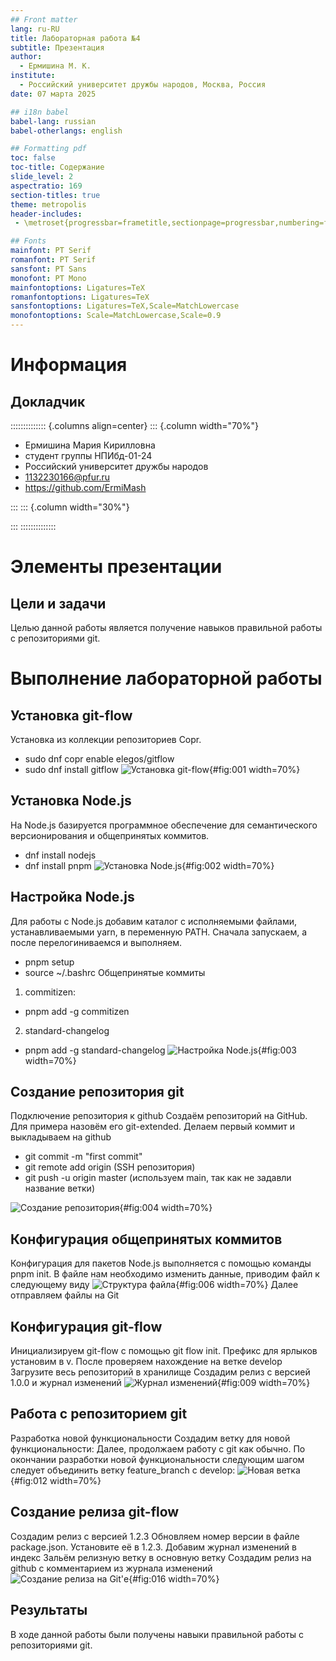 ```yaml
---
## Front matter
lang: ru-RU
title: Лабораторная работа №4
subtitle: Презентация
author:
  - Ермишина М. К.
institute:
  - Российский университет дружбы народов, Москва, Россия
date: 07 марта 2025

## i18n babel
babel-lang: russian
babel-otherlangs: english

## Formatting pdf
toc: false
toc-title: Содержание
slide_level: 2
aspectratio: 169
section-titles: true
theme: metropolis
header-includes:
 - \metroset{progressbar=frametitle,sectionpage=progressbar,numbering=fraction}

## Fonts
mainfont: PT Serif
romanfont: PT Serif
sansfont: PT Sans
monofont: PT Mono
mainfontoptions: Ligatures=TeX
romanfontoptions: Ligatures=TeX
sansfontoptions: Ligatures=TeX,Scale=MatchLowercase
monofontoptions: Scale=MatchLowercase,Scale=0.9
---
```


# Информация

## Докладчик

:::::::::::::: {.columns align=center}
::: {.column width="70%"}

  * Ермишина Мария Кирилловна
  * студент группы НПИбд-01-24
  * Российский университет дружбы народов
  * [1132230166@pfur.ru](mailto:1132230166@pfur.ru)
  * <https://github.com/ErmiMash>

:::
::: {.column width="30%"}

:::
::::::::::::::


# Элементы презентации

## Цели и задачи

Целью данной работы является получение навыков правильной работы с репозиториями git. 


# Выполнение лабораторной работы

## Установка git-flow
Установка из коллекции репозиториев Copr.
  - sudo dnf copr enable elegos/gitflow
  - sudo dnf install gitflow
![Установка git-flow](image/l4_1.jpg){#fig:001 width=70%}

## Установка Node.js
На Node.js базируется программное обеспечение для семантического версионирования и общепринятых коммитов.
  - dnf install nodejs
  - dnf install pnpm
![Установка Node.js](image/l4_2.jpg){#fig:002 width=70%}

## Настройка Node.js
Для работы с Node.js добавим каталог с исполняемыми файлами, устанавливаемыми yarn, в переменную PATH.
Сначала запускаем, а после перелогиниваемся и выполняем.
  - pnpm setup
  - source ~/.bashrc 
Общепринятые коммиты
  1. commitizen:
  - pnpm add -g commitizen
  2. standard-changelog 
  - pnpm add -g standard-changelog
![Настройка Node.js](image/l4_3.jpg){#fig:003 width=70%}
  
## Создание репозитория git
Подключение репозитория к github
Создаём репозиторий на GitHub. Для примера назовём его git-extended.
Делаем первый коммит и выкладываем на github
  - git commit -m "first commit"
  - git remote add origin (SSH репозитория)
  - git push -u origin master (используем main, так как не задавли название ветки)
  
![Создание репозитория](image/l4_4.jpg){#fig:004 width=70%}

## Конфигурация общепринятых коммитов
Конфигурация для пакетов Node.js выполняется с помощью команды pnpm init.
В файле нам необходимо изменить данные, приводим файл к следующему виду
![Структура файла](image/l4_6.jpg){#fig:006 width=70%}
Далее отправляем файлы на Git

## Конфигурация git-flow
Инициализируем git-flow с помощью git flow init. 
Префикс для ярлыков установим в v.
После проверяем нахождение на ветке develop
Загрузите весь репозиторий в хранилище
Создадим релиз с версией 1.0.0 и журнал изменений
![Журнал изменений](image/l4_9.jpg){#fig:009 width=70%}

## Работа с репозиторием git
Разработка новой функциональности
Создадим ветку для новой функциональности:
Далее, продолжаем работу c git как обычно.
По окончании разработки новой функциональности следующим шагом следует объединить ветку feature_branch c develop:
![Новая ветка](image/l4_12.jpg){#fig:012 width=70%}

## Создание релиза git-flow
  Создадим релиз с версией 1.2.3
  Обновляем номер версии в файле package.json. Установите её в 1.2.3. 
  Добавим журнал изменений в индекс
  Зальём релизную ветку в основную ветку
  Создадим релиз на github с комментарием из журнала изменений
![Создание релиза на Git'е](image/l4_16.jpg){#fig:016 width=70%}

## Результаты

В ходе данной работы были получены навыки правильной работы с репозиториями git.
